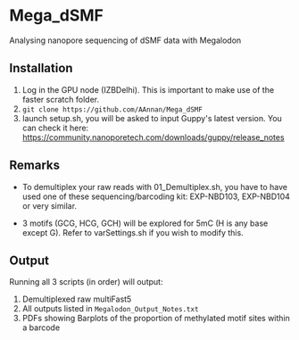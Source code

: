 # Mega_dSMF
Analysing nanopore sequencing of dSMF data with Megalodon

## Installation
1) Log in the GPU node (IZBDelhi). This is important to make use of the faster scratch folder.
2) `git clone https://github.com/AAnnan/Mega_dSMF`
3) launch setup.sh, you will be asked to input Guppy's latest version. You can check it here: https://community.nanoporetech.com/downloads/guppy/release_notes

## Remarks
- To demultiplex your raw reads with 01_Demultiplex.sh, you have to have used one of these sequencing/barcoding kit: EXP-NBD103, EXP-NBD104 or very similar.

- 3 motifs (GCG, HCG, GCH) will be explored for 5mC (H is any base except G). Refer to varSettings.sh if you wish to modify this.

## Output

Running all 3 scripts (in order) will output:

1) Demultiplexed raw multiFast5
2) All outputs listed in `Megalodon_Output_Notes.txt`
3) PDFs showing Barplots of the proportion of methylated motif sites within a barcode
